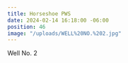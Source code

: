 ```yaml
---
title: Horseshoe PWS
date: 2024-02-14 16:18:00 -06:00
position: 46
image: "/uploads/WELL%20NO.%202.jpg"
---
```


Well No. 2